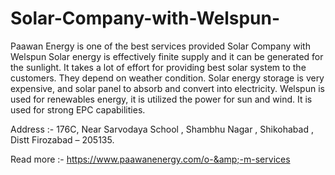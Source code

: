 # Solar-Company-with-Welspun-

Paawan Energy is one of the best services provided Solar Company with Welspun  Solar energy is effectively finite supply and it can be generated for the sunlight. It takes a lot of effort for providing best solar system to the customers. They depend on weather condition. Solar energy storage is very expensive, and solar panel to absorb and convert into electricity. Welspun is used for renewables energy, it is utilized the power for sun and wind. It is used for strong EPC capabilities.   

Address :- 176C, Near Sarvodaya School , Shambhu Nagar , Shikohabad , Distt    Firozabad – 205135.   

Read more :- https://www.paawanenergy.com/o-&amp;-m-services

